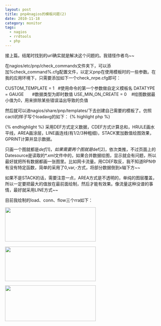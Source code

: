 ```yaml
---
layout: post
title: pnp4nagios的模板问题(2)
date: 2010-11-18
category: monitor
tags:
  - nagios
  - rrdtools
  - php
---
```


接上篇。结尾时找到的url确实就是解决这个问题的。我错怪作者鸟~~

在nagios/etc/pnp/check_commands文件夹下，可以添加%check_command%.cfg配置文件，以定义pnp在使用模板时的一些参数。在我的应用环境下，只需要添加如下一个check_nrpe.cfg即可：

CUSTOM_TEMPLATE = 1   #使用命令的第一个参数做自定义模板名
DATATYPE = GAUGE       #数据类型为即时数值
USE_MIN_ON_CREATE = 0    #绘图数据最小值为0，用来排除某些错误溢出导致的负值

然后就可以进nagios/share/pnp/templates/下去创建自己需要的模板了。仿照cacti的样子写个loadavg的如下：
{% highlight php %}
<?php
$opt[1] = "--vertical-label Load -l0  --title \"CPU Load for $hostname / $servicedesc\" ";
$def[1] =  "DEF:var1=$rrdfile:$DS[1]:AVERAGE " ;
$def[1] .= "DEF:var2=$rrdfile:$DS[2]:AVERAGE " ;
$def[1] .= "DEF:var3=$rrdfile:$DS[3]:AVERAGE " ;
$def[1] .= "CDEF:total=var1,var2,+,var3,+ " ;
$def[1] .= "HRULE:$WARN[1]#FFFF00 ";
$def[1] .= "HRULE:$CRIT[1]#FF0000 ";
$def[1] .= "AREA:var1#FFD700:\"load 1 \" " ;
$def[1] .= "GPRINT:var1:LAST:\"%6.2lf last\" " ;
$def[1] .= "GPRINT:var1:AVERAGE:\"%6.2lf avg\" " ;
$def[1] .= "GPRINT:var1:MAX:\"%6.2lf max\\n\" ";
$def[1] .= "AREA:var2#7FFF00:\"Load 5 \":STACK " ;
$def[1] .= "GPRINT:var2:LAST:\"%6.2lf last\" " ;
$def[1] .= "GPRINT:var2:AVERAGE:\"%6.2lf avg\" " ;
$def[1] .= "GPRINT:var2:MAX:\"%6.2lf max\\n\" " ;
$def[1] .= "AREA:var3#FF0000:\"Load 15\":STACK " ;
$def[1] .= "GPRINT:var3:LAST:\"%6.2lf last\" " ;
$def[1] .= "GPRINT:var3:AVERAGE:\"%6.2lf avg\" " ;
$def[1] .= "GPRINT:var3:MAX:\"%6.2lf max\\n\" " ;
$def[1] .= "LINE1:total#000000 " ;
?>
{% endhighlight %}
采用DEF方式定义数据，CDEF方式计算总和，HRULE画水平线，AREA画涂层，LINE画连线(有1/2/3种粗细)，STACK累加数值绘图效果，GPRINT计算并显示数据。

只画一个图就都是$def[1]，如果需要两个图就是$def[2]，依次类推，不过页面上的Datesource是读取的*.xml文件中的<NAME>，如果合并数据绘图，显示就会有问题，所以最好就把所有数据都画一张图里。比如网卡流量。用CDEF取反，我不知道RPN中有没有特定函数，简单的采用了0,var,-方式，将部分数据倒到x轴下方~~

如果不是STACK的话，需要注意一点，AREA方式是不透明的，单纯的图层覆盖，所以一定要把最大的值放在最前面绘制，然后才能有效果。像流量这种没谱的事情，最好就采用LINE方式~~

目前我绘制的load、conn、flow三个rra如下：

﻿<a href="http://chenlinux.com/wp-content/uploads/2010/11/load.jpg"><img class="alignnone size-medium wp-image-2054" title="load" src="http://chenlinux.com/wp-content/uploads/2010/11/load.jpg?w=300" alt="" width="300" height="113" /></a>

<a href="http://chenlinux.com/wp-content/uploads/2010/11/conn.jpg"><img class="alignnone size-medium wp-image-2055" title="conn" src="http://chenlinux.com/wp-content/uploads/2010/11/conn.jpg?w=300" alt="" width="300" height="114" /></a>

<a href="http://chenlinux.com/wp-content/uploads/2010/11/flow.jpg"><img class="alignnone size-medium wp-image-2053" title="flow" src="http://chenlinux.com/wp-content/uploads/2010/11/flow.jpg?w=300" alt="" width="300" height="118" /></a>
